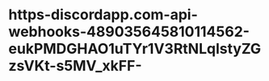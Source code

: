 # https-discordapp.com-api-webhooks-489035645810114562-eukPMDGHAO1uTYr1V3RtNLqlstyZGzsVKt-s5MV_xkFF-